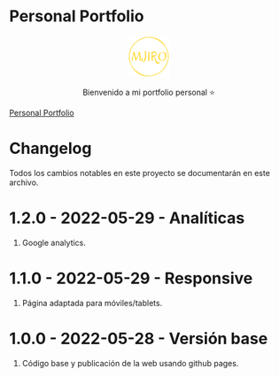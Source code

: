 # Personal Portfolio

<p align="center">
    <a href="https://migueljiro.github.io/PersonalPortfolio/" target="blank">
        <img src="./src/assets/mlogov2.png" width="75px"/>
    </a>
</p
<br>
<p align="center">
    Bienvenido a mi portfolio personal ⭐
</p>

[Personal Portfolio](https://migueljiro.github.io/PersonalPortfolio/)

# Changelog

Todos los cambios notables en este proyecto se documentarán en este archivo.

# 1.2.0 - 2022-05-29 - Analíticas

1. Google analytics.

# 1.1.0 - 2022-05-29 - Responsive

1. Página adaptada para móviles/tablets.

# 1.0.0 - 2022-05-28 - Versión base

1. Código base y publicación de la web usando github pages.